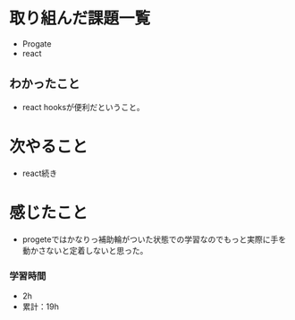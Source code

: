 # 取り組んだ課題一覧
- Progate
 - react
## わかったこと
- react hooksが便利だということ。

# 次やること
- react続き
# 感じたこと
- progeteではかなりっ補助輪がついた状態での学習なのでもっと実際に手を動かさないと定着しないと思った。

### 学習時間
- 2h
- 累計：19h
